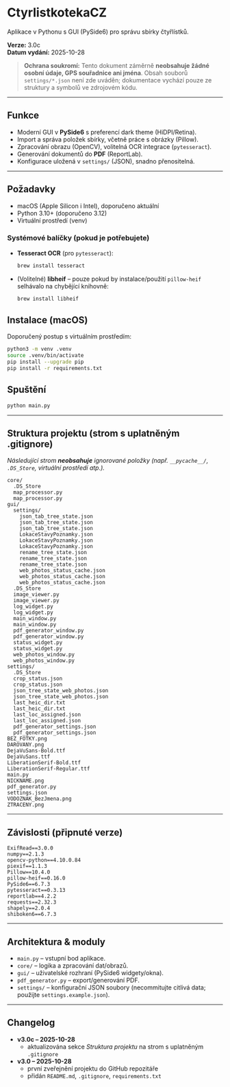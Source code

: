 # CtyrlistkotekaCZ

Aplikace v Pythonu s GUI (PySide6) pro správu sbírky čtyřlístků.

**Verze:** 3.0c  
**Datum vydání:** 2025-10-28

> **Ochrana soukromí:** Tento dokument záměrně **neobsahuje žádné osobní údaje, GPS souřadnice ani jména**. Obsah souborů `settings/*.json` není zde uváděn; dokumentace vychází pouze ze struktury a symbolů ve zdrojovém kódu.


---

## Funkce
- Moderní GUI v **PySide6** s preferencí dark theme (HiDPI/Retina).
- Import a správa položek sbírky, včetně práce s obrázky (Pillow).
- Zpracování obrazu (OpenCV), volitelná OCR integrace (`pytesseract`).
- Generování dokumentů do **PDF** (ReportLab).
- Konfigurace uložená v `settings/` (JSON), snadno přenositelná.

---

## Požadavky
- macOS (Apple Silicon i Intel), doporučeno aktuální
- Python 3.10+ (doporučeno 3.12)
- Virtuální prostředí (venv)

### Systémové balíčky (pokud je potřebujete)
- **Tesseract OCR** (pro `pytesseract`):  
  ```bash
  brew install tesseract
  ```
- (Volitelné) **libheif** – pouze pokud by instalace/použití `pillow-heif` selhávalo na chybějící knihovně:  
  ```bash
  brew install libheif
  ```

## Instalace (macOS)
Doporučený postup s virtuálním prostředím:
```bash
python3 -m venv .venv
source .venv/bin/activate
pip install --upgrade pip
pip install -r requirements.txt
```

## Spuštění
```bash
python main.py
```

---

## Struktura projektu (strom s uplatněným .gitignore)
_Následující strom **neobsahuje** ignorované položky (např. `__pycache__/`, `.DS_Store`, virtuální prostředí atp.)._

```text
core/
  .DS_Store
  map_processor.py
  map_processor.py
gui/
  settings/
    json_tab_tree_state.json
    json_tab_tree_state.json
    json_tab_tree_state.json
    LokaceStavyPoznamky.json
    LokaceStavyPoznamky.json
    LokaceStavyPoznamky.json
    rename_tree_state.json
    rename_tree_state.json
    rename_tree_state.json
    web_photos_status_cache.json
    web_photos_status_cache.json
    web_photos_status_cache.json
  .DS_Store
  image_viewer.py
  image_viewer.py
  log_widget.py
  log_widget.py
  main_window.py
  main_window.py
  pdf_generator_window.py
  pdf_generator_window.py
  status_widget.py
  status_widget.py
  web_photos_window.py
  web_photos_window.py
settings/
  .DS_Store
  crop_status.json
  crop_status.json
  json_tree_state_web_photos.json
  json_tree_state_web_photos.json
  last_heic_dir.txt
  last_heic_dir.txt
  last_loc_assigned.json
  last_loc_assigned.json
  pdf_generator_settings.json
  pdf_generator_settings.json
BEZ_FOTKY.png
DAROVANY.png
DejaVuSans-Bold.ttf
DejaVuSans.ttf
LiberationSerif-Bold.ttf
LiberationSerif-Regular.ttf
main.py
NICKNAME.png
pdf_generator.py
settings.json
VODOZNAK_BezJmena.png
ZTRACENY.png
```

---

## Závislosti (připnuté verze)
```text
ExifRead==3.0.0
numpy==2.1.3
opencv-python==4.10.0.84
piexif==1.1.3
Pillow==10.4.0
pillow-heif==0.16.0
PySide6==6.7.3
pytesseract==0.3.13
reportlab==4.2.2
requests==2.32.3
shapely==2.0.4
shiboken6==6.7.3
```


---

## Architektura & moduly
- `main.py` – vstupní bod aplikace.
- `core/` – logika a zpracování dat/obrazů.
- `gui/` – uživatelské rozhraní (PySide6 widgety/okna).
- `pdf_generator.py` – export/generování PDF.
- `settings/` – konfigurační JSON soubory (necommitujte citlivá data; použijte `settings.example.json`).

---

## Changelog
- **v3.0c – 2025-10-28**
  - aktualizována sekce *Struktura projektu* na strom s uplatněným `.gitignore`
- **v3.0 – 2025-10-28**
  - první zveřejnění projektu do GitHub repozitáře
  - přidán `README.md`, `.gitignore`, `requirements.txt`